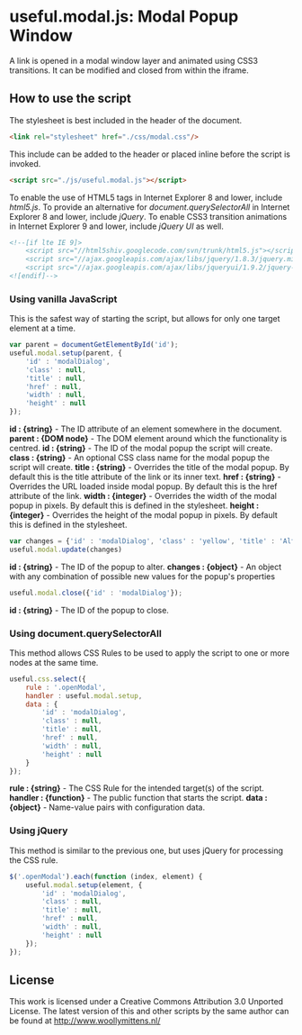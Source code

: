 # useful.modal.js: Modal Popup Window

A link is opened in a modal window layer and animated using CSS3 transitions. It can be modified and closed from within the iframe.

## How to use the script

The stylesheet is best included in the header of the document.

```html
<link rel="stylesheet" href="./css/modal.css"/>
```

This include can be added to the header or placed inline before the script is invoked.

```html
<script src="./js/useful.modal.js"></script>
```

To enable the use of HTML5 tags in Internet Explorer 8 and lower, include *html5.js*. To provide an alternative for *document.querySelectorAll* in Internet Explorer 8 and lower, include *jQuery*. To enable CSS3 transition animations in Internet Explorer 9 and lower, include *jQuery UI* as well.

```html
<!--[if lte IE 9]>
	<script src="//html5shiv.googlecode.com/svn/trunk/html5.js"></script>
	<script src="//ajax.googleapis.com/ajax/libs/jquery/1.8.3/jquery.min.js"></script>
	<script src="//ajax.googleapis.com/ajax/libs/jqueryui/1.9.2/jquery-ui.min.js"></script>
<![endif]-->
```

### Using vanilla JavaScript

This is the safest way of starting the script, but allows for only one target element at a time.

```javascript
var parent = documentGetElementById('id');
useful.modal.setup(parent, {
	'id' : 'modalDialog',
	'class' : null,
	'title' : null,
	'href' : null,
	'width' : null,
	'height' : null
});
```

**id : {string}** - The ID attribute of an element somewhere in the document.
**parent : {DOM node}** - The DOM element around which the functionality is centred.
**id : {string}** - The ID of the modal popup the script will create.
**class : {string}** - An optional CSS class name for the modal popup the script will create.
**title : {string}** - Overrides the title of the modal popup. By default this is the title attribute of the link or its inner text.
**href : {string}** - Overrides the URL loaded inside modal popup. By default this is the href attribute of the link.
**width : {integer}** - Overrides the width of the modal popup in pixels. By default this is defined in the stylesheet.
**height : {integer}** - Overrides the height of the modal popup in pixels. By default this is defined in the stylesheet.

```javascript
var changes = {'id' : 'modalDialog', 'class' : 'yellow', 'title' : 'Altered Modal Dialog', 'href' : null, 'width' : 400, 'height' : 300};
useful.modal.update(changes)
```

**id : {string}** - The ID of the popup to alter.
**changes : {object}** - An object with any combination of possible new values for the popup's properties

```javascript
useful.modal.close({'id' : 'modalDialog'});
```

**id : {string}** - The ID of the popup to close.

### Using document.querySelectorAll

This method allows CSS Rules to be used to apply the script to one or more nodes at the same time.

```javascript
useful.css.select({
	rule : '.openModal',
	handler : useful.modal.setup,
	data : {
		'id' : 'modalDialog',
		'class' : null,
		'title' : null,
		'href' : null,
		'width' : null,
		'height' : null
	}
});
```

**rule : {string}** - The CSS Rule for the intended target(s) of the script.
**handler : {function}** - The public function that starts the script.
**data : {object}** - Name-value pairs with configuration data.

### Using jQuery

This method is similar to the previous one, but uses jQuery for processing the CSS rule.

```javascript
$('.openModal').each(function (index, element) {
	useful.modal.setup(element, {
		'id' : 'modalDialog',
		'class' : null,
		'title' : null,
		'href' : null,
		'width' : null,
		'height' : null
	});
});
```

## License
This work is licensed under a Creative Commons Attribution 3.0 Unported License. The latest version of this and other scripts by the same author can be found at http://www.woollymittens.nl/
